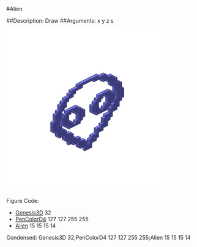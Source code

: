 #Alien

##Description: Draw <x> <y> <z> <scale>
##Arguments: x y z s

![](Alien-Iso.png)

Figure Code:
- [Genesis3D](Genesis3D.md) 32
- [PenColorD4](PenColorD4.md) 127 127 255 255
- [Alien](Alien.md) 15 15 15 14

Condensed: Genesis3D 32;PenColorD4 127 127 255 255;Alien 15 15 15 14

